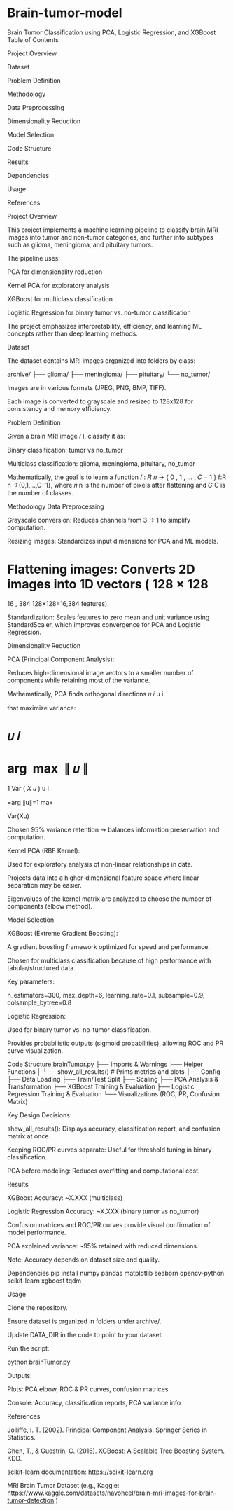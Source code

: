 # Brain-tumor-model

Brain Tumor Classification using PCA, Logistic Regression, and XGBoost
Table of Contents

Project Overview

Dataset

Problem Definition

Methodology

Data Preprocessing

Dimensionality Reduction

Model Selection

Code Structure

Results

Dependencies

Usage

References

Project Overview

This project implements a machine learning pipeline to classify brain MRI images into tumor and non-tumor categories, and further into subtypes such as glioma, meningioma, and pituitary tumors.

The pipeline uses:

PCA for dimensionality reduction

Kernel PCA for exploratory analysis

XGBoost for multiclass classification

Logistic Regression for binary tumor vs. no-tumor classification

The project emphasizes interpretability, efficiency, and learning ML concepts rather than deep learning methods.

Dataset

The dataset contains MRI images organized into folders by class:

archive/
├── glioma/
├── meningioma/
├── pituitary/
└── no_tumor/


Images are in various formats (JPEG, PNG, BMP, TIFF).

Each image is converted to grayscale and resized to 128x128 for consistency and memory efficiency.

Problem Definition

Given a brain MRI image 
𝐼
I, classify it as:

Binary classification: tumor vs no_tumor

Multiclass classification: glioma, meningioma, pituitary, no_tumor

Mathematically, the goal is to learn a function 
𝑓
:
𝑅
𝑛
→
{
0
,
1
,
…
,
𝐶
−
1
}
f:R
n
→{0,1,…,C−1}, where 
𝑛
n is the number of pixels after flattening and 
𝐶
C is the number of classes.

Methodology
Data Preprocessing

Grayscale conversion: Reduces channels from 3 → 1 to simplify computation.

Resizing images: Standardizes input dimensions for PCA and ML models.

Flattening images: Converts 2D images into 1D vectors (
128
×
128
=
16
,
384
128×128=16,384 features).

Standardization: Scales features to zero mean and unit variance using StandardScaler, which improves convergence for PCA and Logistic Regression.

Dimensionality Reduction

PCA (Principal Component Analysis):

Reduces high-dimensional image vectors to a smaller number of components while retaining most of the variance.

Mathematically, PCA finds orthogonal directions 
𝑢
𝑖
u
i
	​

 that maximize variance:

𝑢
𝑖
=
arg
⁡
max
⁡
∥
𝑢
∥
=
1
Var
(
𝑋
𝑢
)
u
i
	​

=arg
∥u∥=1
max
	​

Var(Xu)

Chosen 95% variance retention → balances information preservation and computation.

Kernel PCA (RBF Kernel):

Used for exploratory analysis of non-linear relationships in data.

Projects data into a higher-dimensional feature space where linear separation may be easier.

Eigenvalues of the kernel matrix are analyzed to choose the number of components (elbow method).

Model Selection

XGBoost (Extreme Gradient Boosting):

A gradient boosting framework optimized for speed and performance.

Chosen for multiclass classification because of high performance with tabular/structured data.

Key parameters:

n_estimators=300, max_depth=6, learning_rate=0.1, subsample=0.9, colsample_bytree=0.8

Logistic Regression:

Used for binary tumor vs. no-tumor classification.

Provides probabilistic outputs (sigmoid probabilities), allowing ROC and PR curve visualization.

Code Structure
brainTumor.py
├── Imports & Warnings
├── Helper Functions
│   └── show_all_results()  # Prints metrics and plots
├── Config
├── Data Loading
├── Train/Test Split
├── Scaling
├── PCA Analysis & Transformation
├── XGBoost Training & Evaluation
├── Logistic Regression Training & Evaluation
└── Visualizations (ROC, PR, Confusion Matrix)

Key Design Decisions:

show_all_results(): Displays accuracy, classification report, and confusion matrix at once.

Keeping ROC/PR curves separate: Useful for threshold tuning in binary classification.

PCA before modeling: Reduces overfitting and computational cost.

Results

XGBoost Accuracy: ~X.XXX (multiclass)

Logistic Regression Accuracy: ~X.XXX (binary tumor vs no_tumor)

Confusion matrices and ROC/PR curves provide visual confirmation of model performance.

PCA explained variance: ~95% retained with reduced dimensions.

Note: Accuracy depends on dataset size and quality.

Dependencies
pip install numpy pandas matplotlib seaborn opencv-python scikit-learn xgboost tqdm

Usage

Clone the repository.

Ensure dataset is organized in folders under archive/.

Update DATA_DIR in the code to point to your dataset.

Run the script:

python brainTumor.py


Outputs:

Plots: PCA elbow, ROC & PR curves, confusion matrices

Console: Accuracy, classification reports, PCA variance info

References

Jolliffe, I. T. (2002). Principal Component Analysis. Springer Series in Statistics.

Chen, T., & Guestrin, C. (2016). XGBoost: A Scalable Tree Boosting System. KDD.

scikit-learn documentation: https://scikit-learn.org

MRI Brain Tumor Dataset (e.g., Kaggle: https://www.kaggle.com/datasets/navoneel/brain-mri-images-for-brain-tumor-detection
)
